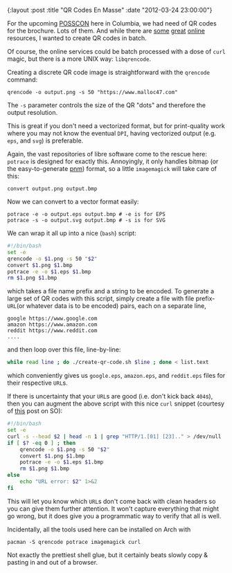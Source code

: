 {:layout :post
 :title "QR Codes En Masse"
 :date "2012-03-24 23:00:00"}

For the upcoming [POSSCON][1] here in Columbia, we had need of QR
codes for the brochure.  Lots of them.  And while there are
[some](https://qrcode.kaywa.com/)
[great](https://goqr.me/)
[online](https://www.patrick-wied.at/static/qrgen/)
resources,
I wanted to create QR codes in batch.

Of course, the online services could be batch processed with a dose
of `curl` magic, but there is a more UNIX way: `libqrencode`.

Creating a discrete QR code image is straightforward with the
`qrencode` command:

    qrencode -o output.png -s 50 "https://www.malloc47.com"

The `-s` parameter controls the size of the QR "dots" and therefore
the output resolution.

This is great if you don't need a vectorized format, but for
print-quality work where you may not know the eventual `DPI`, having
vectorized output (e.g. `eps`, and `svg`) is preferable.

Again, the vast repositories of libre software come to the rescue
here: `potrace` is designed for exactly this.  Annoyingly, it only
handles bitmap (or the easy-to-generate [pnm][2]) format, so a little
`imagemagick` will take care of this:

    convert output.png output.bmp

Now we can convert to a vector format easily:

    potrace -e -o output.eps output.bmp # -e is for EPS
    potrace -s -o output.svg output.bmp # -s is for SVG

We can wrap it all up into a nice (`bash`) script:

```bash
#!/bin/bash
set -e
qrencode -o $1.png -s 50 "$2"
convert $1.png $1.bmp
potrace -e -o $1.eps $1.bmp
rm $1.png $1.bmp
```

which takes a file name prefix and a string to be encoded. To generate
a large set of QR codes with this script, simply create a file with
file prefix-`URL`(or whatever data is to be encoded) pairs, each on a
separate line,

    google https://www.google.com
	amazon https://www.amazon.com
	reddit https://www.reddit.com
	....

and then loop over this file, line-by-line:

```bash
while read line ; do ./create-qr-code.sh $line ; done < list.text
```

which conveniently gives us `google.eps`, `amazon.eps`, and
`reddit.eps` files for their respective `URL`s.

If there is uncertainty that your `URL`s are good (i.e. don't kick back
`404`s), then you can augment the above script with this nice `curl`
snippet (courtesy of [this][3] post on SO):

```bash
#!/bin/bash
set -e
curl -s --head $2 | head -n 1 | grep "HTTP/1.[01] [23].." > /dev/null
if [ $? -eq 0 ] ; then
    qrencode -o $1.png -s 50 "$2"
    convert $1.png $1.bmp
    potrace -e -o $1.eps $1.bmp
    rm $1.png $1.bmp
else
    echo "URL error: $2" 1>&2
fi
```

This will let you know which `URL`s don't come back with clean headers
so you can give them further attention.  It won't capture everything
that might go wrong, but it does give you a programmatic way to verify
that all is well.

Incidentally, all the tools used here can be installed on Arch with

    pacman -S qrencode potrace imagemagick curl

Not exactly the prettiest shell glue, but it certainly beats slowly
copy &amp; pasting in and out of a browser.

[1]: https://www.posscon.org/
[2]: https://en.wikipedia.org/wiki/Netpbm_format
[3]: https://stackoverflow.com/questions/2924422/how-do-i-determine-if-a-web-page-exists-with-shell-scripting
